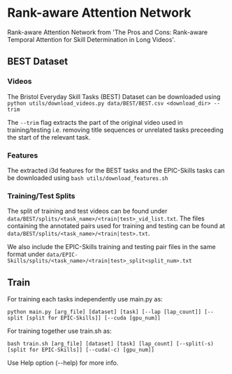 # Rank-aware Attention Network
Rank-aware Attention Network from 'The Pros and Cons: Rank-aware Temporal Attention for Skill Determination in Long Videos'.

## BEST Dataset
### Videos
The Bristol Everyday Skill Tasks (BEST) Dataset can be downloaded using `python utils/download_videos.py data/BEST/BEST.csv <download_dir> --trim`

The `--trim` flag extracts the part of the original video used in training/testing i.e. removing title sequences or unrelated tasks preceeding the start of the relevant task.

### Features
The extracted i3d features for the BEST tasks and the EPIC-Skills tasks can be downloaded using `bash utils/download_features.sh`

### Training/Test Splits
The split of training and test videos can be found under `data/BEST/splits/<task_name>/<train|test>_vid_list.txt`. The files containing the annotated pairs used for training and testing can be found at `data/BEST/splits/<task_name>/<train|test>.txt`. 

We also include the EPIC-Skills training and testing pair files in the same format under `data/EPIC-Skills/splits/<task_name>/<train|test>_split<split_num>.txt`


## Train

For training each tasks independently use main.py as:

```python main.py [arg_file] [dataset] [task] [--lap [lap_count]] [--split [split for EPIC-Skills]] [--cuda [gpu_num]]```

For training together use train.sh as:

```bash train.sh [arg_file] [dataset] [task] [lap_count] [--split(-s) [split for EPIC-Skills]] [--cuda(-c) [gpu_num]]```

Use Help option (--help) for more info.
